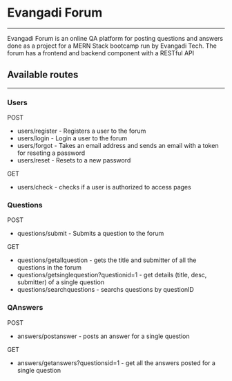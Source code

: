 <h1>Evangadi Forum</h1><hr>

Evangadi Forum is an online QA platform for posting questions and answers done as a project for a MERN Stack bootcamp run by Evangadi Tech. 
The forum has a frontend and backend component with a RESTful API 

<h2>Available routes</h2><hr>

<h3>Users</h3>

POST
<ul>
  <li>users/register -  Registers a user to the forum</li>
  <li>users/login  - Login a user to the forum</li>
  <li>users/forgot  - Takes an email address and sends an email with a token for reseting a password</li>
  <li>users/reset - Resets to a new password</li> 
</ul>

GET
<ul>
  <li>users/check  - checks if a user is authorized to access pages</li>
</ul>

<h3>Questions</h3>

POST
<ul>
  <li>questions/submit   - Submits a question to the forum</li>
</ul>

GET
<ul>
  <li>questions/getallquestion   - gets the title and submitter of all the questions in the forum</li>
  <li>questions/getsinglequestion?questionid=1 -  get details (title, desc, submitter) of a single question </li>
  <li>questions/searchquestions - searchs questions by questionID</li>
</ul>

<h3>QAnswers</h3>

POST
<ul>
  <li>answers/postanswer  - posts an answer for a single question</li>
</ul>

GET
<ul>
  <li>answers/getanswers?questionsid=1  -  get all the answers posted for a single question</li> 
</ul>
